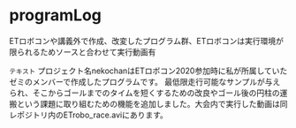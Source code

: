 # programLog
ETロボコンや講義外で作成、改変したプログラム群、ETロボコンは実行環境が限られるためソースと合わせて実行動画有

`テキスト`
プロジェクト名nekochanはETロボコン2020参加時に私が所属していたゼミのメンバーで作成したプログラムです。
最低限走行可能なサンプルが与えられ、そこからゴールまでのタイムを短くするための改良やゴール後の円柱の運搬という課題に取り組むための機能を追加しました。大会内で実行した動画は同レポジトリ内のETrobo_race.aviにあります。
